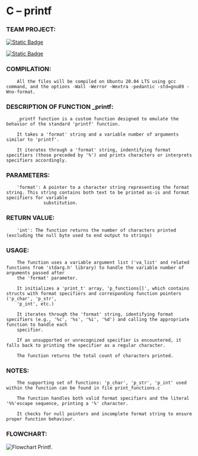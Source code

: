# C – printf


### TEAM PROJECT:

[![Static Badge](https://img.shields.io/badge/build-Oana-brightgreen?logo=github&label=Github&labelColor=e80c0c&color=191919
)](https://github.com/OanaFun)

[![Static Badge](https://img.shields.io/badge/build-José-brightgreen?logo=github&label=Github&labelColor=19199&color=191919
)](https://github.com/MagicEmperador)


### COMPILATION:

	    All the files will be compiled on Ubuntu 20.04 LTS using gcc command, and the options -Wall -Werror -Wextra -pedantic -std=gnu89 -Wno-format.


### DESCRIPTION OF FUNCTION _printf:

	    _printf function is a custom function designed to emulate the behavior of the standard 'printf' function.

	    It takes a 'format' string and a variable number of arguments similar to 'printf'.

	    It iterates through a 'format' string, indentifying format specifiers (those preceded by '%') and prints characters or interprets specifiers accordingly.


### PARAMETERS:

	    'format': A pointer to a character string representing the format string. This string contains both text to be printed as-is and format specifiers for variable
	    	      substitution.


### RETURN VALUE:

	    'int': The function returns the number of characters printed (excluding the null byte used to end output to strings)


### USAGE:

	    The function uses a variable argument list ('va_list' and related functions from 'stdarg.h' library) to handle the variable number of arguments passed after
	    the 'format' parameter.

	    It initializes a 'print_t' array, 'p_functions[]', which contains structs with format specifiers and corresponding function pointers ('p_char', 'p_str',
	    'p_int', etc.)

	    It iterates through the 'format' string, identifying format specifiers (e.g., '%c', '%s', '%i', '%d') and calling the appropriate function to handle each
	    specifier.

	    If an unsupported or unrecognized specifier is encountered, it falls back to printing the specifier as a regular character.

	    The function returns the total count of characters printed.


### NOTES:

	    The supporting set of functions: 'p_char', 'p_str', 'p_int' used within the function can be found in file print_functions.c

	    The function handles both valid format specifiers and the literal '%%'escape sequence, printing a '%' character.

	    It checks for null pointers and incomplete format string to ensure proper function behaviour.


### FLOWCHART:

![Flowchart Printf](https://github.com/MagicEmperador/holbertonschool-printf/assets/144609420/2078e8e2-fac7-4842-b91e-6d18932e1913).
